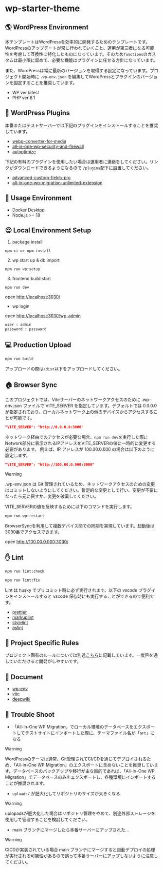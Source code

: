 # wp-starter-theme

## 🌎 WordPress Environment

本テンプレートはWordPressを効率的に開発するためのテンプレートです。WordPressのアップデートが常に行われていくこと、運用が第三者になる可能性を考慮して互換性に特化したものになっています。そのため`functions`のカスタムは最小限に留めて、必要な機能はプラグインに任せる方針になっています。

また、WordPressは常に最新のバージョンを取得する設定になっています。プロジェクト開始時に `.wp-env.json` を編集してWordPressとプラグインのバージョンを固定することを推奨しています。

- WP ver latest
- PHP ver 8.1

## 🔧 WordPress Plugins

本番またはテストサーバーでは下記のプラグインをインストールすることを推奨しています。

- [webp-converter-for-media](https://ja.wordpress.org/plugins/webp-converter-for-media/)
- [all-in-one-wp-security-and-firewall](https://ja.wordpress.org/plugins/all-in-one-wp-security-and-firewall/)
- [autoptimize](https://ja.wordpress.org/plugins/autoptimize/)

下記の有料のプラグインを使用したい場合は運用者に連絡をしてください。リンクがダウンロードできるようになるので `/plugins`配下に設置してください。

- [advanced-custom-fields-pro](https://bitbucket.org/lig-admin/lig-wordpress-plugins/src/master/admin-columns-pro/)
- [all-in-one-wp-migration-unlimited-extension](https://bitbucket.org/lig-admin/lig-wordpress-plugins/src/master/all-in-one-wp-migration-unlimited-extension/)

## 🐶 Usage Environment

- [Docker Desktop](https://hub.docker.com/editions/community/docker-ce-desktop-mac/)
- Node.js >= 18

## 😌 Local Environment Setup

1. package install

```bash
npm ci or npm install
```

2. wp start up & db import

```bash
npm run wp:setup
```

3. frontend build start

```bash
npm run dev
```

open <http://localhost:3030/>

- wp login

open <http://localhost:3030/wp-admin>

```bash
user : admin
password : password
```

## 💻 Production Upload

```bash
npm run build
```

アップロードの際は`/dist`以下をアップロードしてください。

## 🏠 Browser Sync

このプロジェクトでは、Viteサーバーのネットワークアクセスのために .wp-env.json ファイルで VITE_SERVER を指定しています。デフォルトでは 0.0.0.0 が指定されており、ローカルネットワーク上の他のデバイスからアクセスすることが可能です。

```json
"VITE_SERVER": "http://0.0.0.0:3000"
```

ネットワーク経由でのアクセスが必要な場合、`npm run dev`を実行した際にNetwork部分に表示されるIPアドレスをVITE_SERVERの値に一時的に変更する必要があります。
例えば、IP アドレスが 100.00.0.000 の場合は以下のように設定します。

```json
"VITE_SERVER": "http://100.00.0.000:3000"
```

> [!WARNING]
> .wp-env.json は Git 管理されているため、ネットワークアクセスのための変更はコミットしないようにしてください。暫定的な変更として行い、変更が不要になったら元に戻すか、変更を破棄してください。

VITE_SERVERの値を反映するために以下のコマンドを実行します。

```bash
npm run wp:restart
```

BrowserSyncを利用して複数デバイス間での同期を実現しています。起動後は3030番でアクセスできます。

open <http://100.00.0.000:3030/>

## ✋ Lint

```bash
npm run lint:check
```

```bash
npm run lint:fix
```

Lint は husky でプリコミット時に必ず実行されます。以下の vscode プラグインをインストールすると vscode 保存時にも実行することができるので便利です。

- [prettier](https://marketplace.visualstudio.com/items?itemName=esbenp.prettier-vscode)
- [markuplint](https://marketplace.visualstudio.com/items?itemName=yusukehirao.vscode-markuplint)
- [stylelint](https://marketplace.visualstudio.com/items?itemName=stylelint.vscode-stylelint)
- [eslint](https://marketplace.visualstudio.com/items?itemName=dbaeumer.vscode-eslint)

## 🥺 Project Specific Rules

プロジェクト固有のルールについては別途<a href="./RULES.md">こちら</a>に記載しています。一度目を通していただけると開発がしやすいです。

## 👀 Document

- [wp-env](https://ja.wordpress.org/team/handbook/block-editor/reference-guides/packages/packages-env/)
- [vite](https://ja.vitejs.dev/)
- [deepwiki](https://deepwiki.com/hisamikurita/wp-starter-theme)

## 🚨 Trouble Shoot

- 「All-in-One WP Migration」でローカル環境のデータベースをエクスポートしてテストサイトにインポートした際に、テーマファイル名が「src」になる

> [!WARNING]
> WordPressのテーマは通常、Git管理されてCI/CDを通じてデプロイされるため、「All-in-One WP Migration」のエクスポートに含めないことを推奨しています。データベースのバックアップや移行が主な目的であれば、「All-in-One WP Migration」でデータベースのみをエクスポートし、各種環境にインポートすることが推奨されます。

- `uploads/` が肥大化してリポジトリのサイズが大きくなる

> [!WARNING]
> uplopadsが肥大化した場合はリポジトリ管理をやめて、別途外部ストレージを使用して管理することを検討してください。

- main ブランチにマージしたら本番サーバーにアップされた...

> [!WARNING]
> CICDが実装されている場合 main ブランチにマージすると自動デプロイの処理が実行される可能性があるので誤って本番サーバーにアップしないように注意してください。
